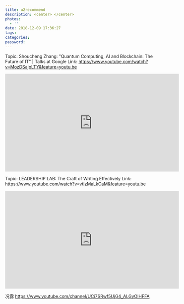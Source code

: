 ```yaml
---
title: u2recommend
description: <center> </center>
photos:
  - ''
date: 2018-12-09 17:36:27
tags:
categories:
password:
---
```

Topic: Shoucheng Zhang: "Quantum Computing, AI and Blockchain: The Future of IT" | Talks at Google
Link: https://www.youtube.com/watch?v=MozDSajpLTY&feature=youtu.be
<iframe width="560" height="315" src="https://www.youtube.com/embed/MozDSajpLTY" frameborder="0" allow="accelerometer; autoplay; encrypted-media; gyroscope; picture-in-picture" allowfullscreen></iframe>

Topic: LEADERSHIP LAB: The Craft of Writing Effectively
Link: https://www.youtube.com/watch?v=vtIzMaLkCaM&feature=youtu.be
<iframe width="560" height="315" src="https://www.youtube.com/embed/vtIzMaLkCaM" frameborder="0" allow="accelerometer; autoplay; encrypted-media; gyroscope; picture-in-picture" allowfullscreen></iframe>

况露
https://www.youtube.com/channel/UCi7SRwf5UjG4_ALGyOIHFFA
